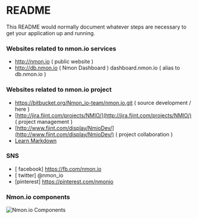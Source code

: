 # README #

This README would normally document whatever steps are necessary to get your application up and running.


### Websites related to nmon.io services ###
* http://nmon.io ( public website )
* http://db.nmon.io ( Nmon Dashboard )
         dashboard.nmon.io ( alias to db.nmon.io )

### Websites related to nmon.io project ###
* https://bitbucket.org/Nmon_io-team/nmon.io.git ( source development / here )
* [http://jira.fjint.com/projects/NMIO/](http://jira.fjint.com/projects/NMIO/) ( project management )
* [http://www.fjint.com/display/NmioDev/](http://www.fjint.com/display/NmioDev/) ( project collaboration )
* [Learn Markdown](https://bitbucket.org/tutorials/markdowndemo)

### SNS ###
* [ facebook] https://fb.com/nmon.io
* [  twitter] @nmon_io
* [pinterest] https://pinterest.com/nmonio

### Nmon.io components ###
![Nmon.io Components](http://www.fjplant.com/nmon.io/images/nmon-io-components.png "Nmon.io Components")